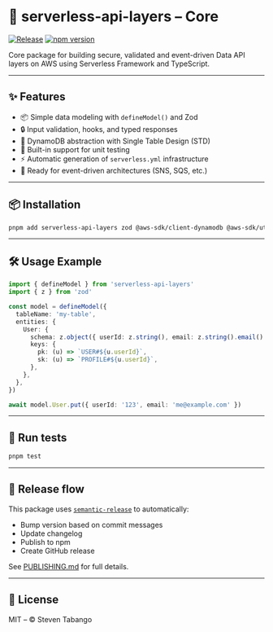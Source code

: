 # 🧱 serverless-api-layers – Core

[![Release](https://img.shields.io/github/actions/workflow/status/zbango/serverless-api-layers/release.yml?branch=main&label=release)](https://github.com/zbango/serverless-api-layers/actions/workflows/release.yml)
[![npm version](https://img.shields.io/npm/v/serverless-api-layers?label=npm)](https://www.npmjs.com/package/serverless-api-layers)

Core package for building secure, validated and event-driven Data API layers on AWS using Serverless Framework and TypeScript.

---

## ✨ Features

- 📦 Simple data modeling with `defineModel()` and Zod
- 🔒 Input validation, hooks, and typed responses
- 🧠 DynamoDB abstraction with Single Table Design (STD)
- 🧪 Built-in support for unit testing
- ⚡ Automatic generation of `serverless.yml` infrastructure
- 🔁 Ready for event-driven architectures (SNS, SQS, etc.)

---

## 📦 Installation

```bash
pnpm add serverless-api-layers zod @aws-sdk/client-dynamodb @aws-sdk/util-dynamodb
```

---

## 🛠 Usage Example

```ts
import { defineModel } from 'serverless-api-layers'
import { z } from 'zod'

const model = defineModel({
  tableName: 'my-table',
  entities: {
    User: {
      schema: z.object({ userId: z.string(), email: z.string().email() }),
      keys: {
        pk: (u) => `USER#${u.userId}`,
        sk: (u) => `PROFILE#${u.userId}`,
      },
    },
  },
})

await model.User.put({ userId: '123', email: 'me@example.com' })
```

---

## 🧪 Run tests

```bash
pnpm test
```

---

## 🚀 Release flow

This package uses [`semantic-release`](https://semantic-release.gitbook.io/) to automatically:

- Bump version based on commit messages
- Update changelog
- Publish to npm
- Create GitHub release

See [PUBLISHING.md](../../PUBLISHING.md) for full details.

---

## 📄 License

MIT – © Steven Tabango
